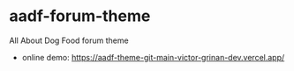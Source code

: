 # aadf-forum-theme
All About Dog Food forum theme 
- online demo:
https://aadf-theme-git-main-victor-grinan-dev.vercel.app/ 
